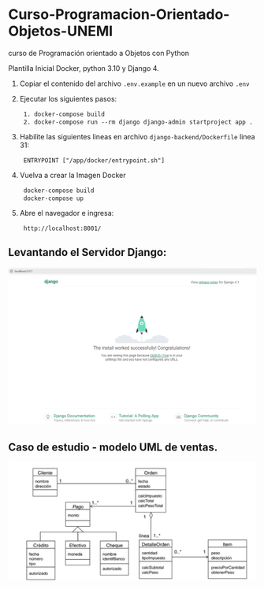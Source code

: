 # Curso-Programacion-Orientado-Objetos-UNEMI
curso de Programación orientado a Objetos con Python

Plantilla Inicial Docker, python 3.10 y Django 4.

1. Copiar el contenido del archivo `.env.example` en un nuevo archivo `.env`

2. Ejecutar los siguientes pasos:

        1. docker-compose build
        2. docker-compose run --rm django django-admin startproject app .

3. Habilite las siguientes lineas en archivo `django-backend/Dockerfile` linea 31:

        ENTRYPOINT ["/app/docker/entrypoint.sh"]

4. Vuelva a crear la Imagen Docker

        docker-compose build
        docker-compose up

5. Abre el navegador e ingresa:

        http://localhost:8001/

## Levantando el Servidor Django:

![Optional Text](./capturas/run-server-django.PNG)

## Caso de estudio - modelo UML de ventas.

![Optional Text](./capturas/ventas-uml.PNG)
